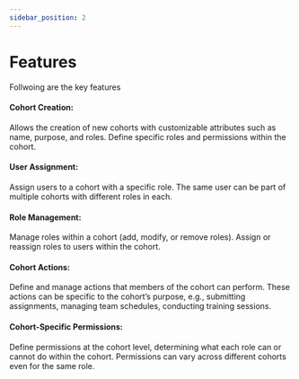 ```yaml
---
sidebar_position: 2
---
```


# Features

Follwoing are the key features
#### Cohort Creation:
Allows the creation of new cohorts with customizable attributes such as name, purpose, and roles.
Define specific roles and permissions within the cohort.

#### User Assignment:
Assign users to a cohort with a specific role.
The same user can be part of multiple cohorts with different roles in each.

#### Role Management:
Manage roles within a cohort (add, modify, or remove roles).
Assign or reassign roles to users within the cohort.

#### Cohort Actions:
Define and manage actions that members of the cohort can perform.
These actions can be specific to the cohort’s purpose, e.g., submitting assignments, managing team schedules, conducting training sessions.

#### Cohort-Specific Permissions:
Define permissions at the cohort level, determining what each role can or cannot do within the cohort.
Permissions can vary across different cohorts even for the same role.
